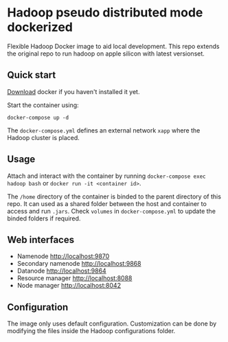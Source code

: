 # Hadoop pseudo distributed mode dockerized
Flexible Hadoop Docker image to aid local development. This repo extends the original repo to run hadoop on apple silicon with latest versionset.

## Quick start
[Download](https://www.docker.com) docker if you haven't installed it yet.

Start the container using:
```
docker-compose up -d
```
The `docker-compose.yml` defines an external network `xapp` where the Hadoop cluster is placed.

## Usage
Attach and interact with the container by running `docker-compose exec hadoop bash` or `docker run -it <container id>`.

The `/home` directory of the container is binded to the parent directory of this repo. It can used as a shared folder between the host and container to access and run `.jars`. Check `volumes` in `docker-compose.yml` to update the binded folders if required.

## Web interfaces
* Namenode <http://localhost:9870>  
* Secondary namenode <http://localhost:9868>  
* Datanode <http://localhost:9864>  
* Resource manager <http://localhost:8088>  
* Node manager <http://localhost:8042>  

## Configuration
The image only uses default configuration. Customization can be done by modifying the files inside the Hadoop configurations folder.  